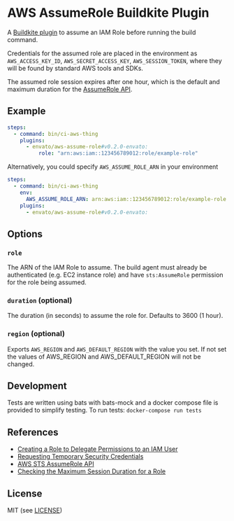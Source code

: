 AWS AssumeRole Buildkite Plugin
===============================

A [Buildkite plugin](https://buildkite.com/docs/agent/plugins) to assume an IAM Role before running the build command.

Credentials for the assumed role are placed in the environment as `AWS_ACCESS_KEY_ID`, `AWS_SECRET_ACCESS_KEY`, `AWS_SESSION_TOKEN`, where they will be found by standard AWS tools and SDKs.

The assumed role session expires after one hour, which is the default and maximum duration for the [AssumeRole API](http://docs.aws.amazon.com/STS/latest/APIReference/API_AssumeRole.html).

Example
-------


```yml
steps:
  - command: bin/ci-aws-thing
    plugins:
      - envato/aws-assume-role#v0.2.0-envato:
          role: "arn:aws:iam::123456789012:role/example-role"
```

Alternatively, you could specify `AWS_ASSUME_ROLE_ARN` in your environment

```yaml
steps:
  - command: bin/ci-aws-thing
    env:
      AWS_ASSUME_ROLE_ARN: arn:aws:iam::123456789012:role/example-role
    plugins:
      - envato/aws-assume-role#v0.2.0-envato:
```

Options
-------

### `role`

The ARN of the IAM Role to assume. The build agent must already be authenticated (e.g. EC2 instance role) and have `sts:AssumeRole` permission for the role being assumed.

### `duration` (optional)

The duration (in seconds) to assume the role for. Defaults to 3600 (1 hour).

### `region` (optional)

Exports `AWS_REGION` and `AWS_DEFAULT_REGION` with the value you set. If not set the values of AWS_REGION and AWS_DEFAULT_REGION will not be changed.

Development
-----------

Tests are written using bats with bats-mock and a docker compose file is provided to simplify testing.
To run tests: `docker-compose run tests`

References
----------

* [Creating a Role to Delegate Permissions to an IAM User](http://docs.aws.amazon.com/IAM/latest/UserGuide/id_roles_create_for-user.html)
* [Requesting Temporary Security Credentials](http://docs.aws.amazon.com/IAM/latest/UserGuide/id_credentials_temp_request.html#stsapi_comparison)
* [AWS STS AssumeRole API](http://docs.aws.amazon.com/STS/latest/APIReference/API_AssumeRole.html)
* [Checking the Maximum Session Duration for a Role](https://docs.aws.amazon.com/IAM/latest/UserGuide/id_roles_use.html#id_roles_use_view-role-max-session)

License
-------

MIT (see [LICENSE](LICENSE))
